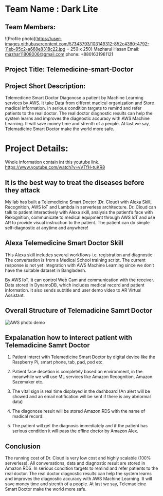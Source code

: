 # Team Name : Dark Lite
## Team Members: 
![Profile photo](https://user-images.githubusercontent.com/57343793/103149312-852c4380-4792-11eb-95c2-a668e8318c22.jpg = 250 x 250)
Mazharul Hasan 
Email: mazhar11808006@gmail.com
phone: +8801631981121

## Project Title: Telemedicine-smart-Doctor

## Project Short Description: 
Telemedicne Smart Doctor Diagonose a patient by Machine Learning services by AWS. It take Data from differnt madical organization and Store madical information. In serious condition targets to remind and refer patients to the real doctor. The real doctor diagnostic results can help the system learns and improves the diagnostic accuracy with AWS Machine Learning. It will save money time and strenth of a people. At last we say, Telemadicine Smart Doctor make the world more safe. 

# Project Details:

Whole information contain int this youtube link. 
https://www.youtube.com/watch?v=vVTfH-tuKR8


## It is the best way to treat the diseases before they attack

My lab has built a Telemedicine Smart Doctor (Dr. Cloud) with Alexa Skill, Recognition, AWS IoT and Lambda in serverless architecture. Dr. Cloud can talk to patient interactively with Alexa skill, analysis the patient’s face with Rekognition, communicate to medical equipment through AWS IoT and use AR to provide visual instruction to the patient. The patient can do simple self-diagnostic at anytime and anywhere!

## Alexa Telemedicine Smart Doctor Skill

This Alexa skill includes several workflows i.e. registration and diagnostic. The conversation is from a Medical School training script. The current response is not yet integration with AWS Machine Learning since we don’t have the suitable dataset in Bangladesh. 

By AWS IoT, it can control Web Cam and communication with the receiver. Data stored in DynamoDB, which includes medical record and patient information. It also sends subtitle and user demo video to AR Virtual Assistant.

## Overall Structure of Telemadicine Samrt Doctor
![AWS photo demo](https://user-images.githubusercontent.com/57343793/103148607-ccfb9c80-478b-11eb-8e31-c8498b3860b5.jpg)

## Expalanation how to interect patient with Telemadicine Samrt Doctor

1. Patient interct with Telemedicine Smart Doctor by digital device like the Raspberry Pi, smart phone, tab, pad, pod etc.

2. Patient face decetion is completely based on environment, in the meanwhile we will use ML services like Amazon Recognition, Amazon Sazemaker etc. 

3. The vital sign is real time displayed in the dashboard (An alert will be showed and an email notification will be sent if there is any abnormal data)

4. The diagonose result will be stored Amazon RDS with the name of madical record. 

5. The patient will get the diagnosis immediately and if the patient has serious condition it will pass the ofline doctor by Amazon Alex.  


## Conclusion

The running cost of Dr. Cloud is very low cost and highly scalable (100% serverless). All conversations, data and diagnostic result are stored in Amazon RDS. In serious condition targets to remind and refer patients to the real doctor. The real doctor diagnostic results can help the system learns and improves the diagnostic accuracy with AWS Machine Learning. It will save money time and strenth of a people. At last we say, Telemadicine Smart Doctor make the world more safe. 

